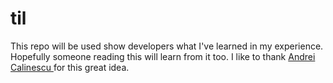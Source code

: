 # til
This repo will be used show developers what I've learned in my experience. Hopefully someone reading this will learn from it too. I like to thank <a href = https://github.com/drecali> Andrei Calinescu </a> for this great idea. 
